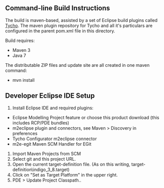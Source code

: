 Command-line Build Instructions
-------------------------------
The build is maven-based, assisted by a set of Eclipse build plugins called [Tycho](http://tycho.sonatype.org/).
The maven plugin repository for Tycho and all it's particulars are configured in the parent pom.xml file in this directory.

Build requires:
 * Maven 3
 * Java 7

The distributable ZIP files and update site are all created in one maven command:
* mvn install

Developer Eclipse IDE Setup
---------------------------

1. Install Eclipse IDE and required plugins:
 * Eclipse Modelling Project feature or choose this product download (this includes RCP/PDE bundles)
 * m2eclipse plugin and connectors, see Maven > Discovery in preferences
  * Tycho Configurator m2eclipse connector
  * m2e-egit Maven SCM Handler for EGit 
1. Import Maven Projects from SCM
1. Select git and this project URL.
1. Open the current target-definition file. (As on this writing, target-definition\indigo_3_8.target)
1. Click on "Set as Target Platform" in the upper right.
1. PDE > Update Project Classpath..
